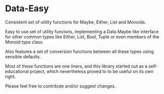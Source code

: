Data-Easy
=========

Consistent set of utility functions for Maybe, Either, List and Monoids.

Easy to use set of utility funcions, implementing a Data.Maybe like interface
for other common types like Either, List, Bool, Tuple or even members of the 
Monoid type class.

Also features a set of conversion functions between all these types 
using sensible defaults.

Most of these functions are one liners, and this library started out as a
self-educational project, which nevertheless proved to to be useful on its
own right.

Please feel free to contribute and/or suggest changes.
